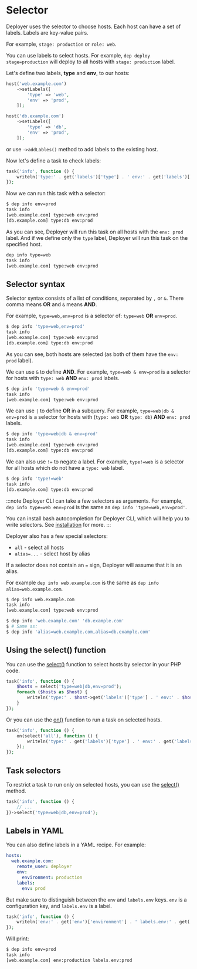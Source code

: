 # Selector

Deployer uses the selector to choose hosts. Each host can have a set of labels.
Labels are key-value pairs.

For example, `stage: production` or `role: web`.

You can use labels to select hosts. For example, `dep deploy stage=production`
will deploy to all hosts with `stage: production` label.

Let's define two labels, **type** and **env**, to our hosts:

```php
host('web.example.com')
    ->setLabels([
        'type' => 'web',
        'env' => 'prod',
    ]);

host('db.example.com')
    ->setLabels([
        'type' => 'db',
        'env' => 'prod',
    ]);
```
or use `->addLables()` method to add labels to the existing host.

Now let's define a task to check labels:

```php
task('info', function () {
    writeln('type:' . get('labels')['type'] . ' env:' . get('labels')['env']);
});
```

Now we can run this task with a selector:

```bash
$ dep info env=prod
task info
[web.example.com] type:web env:prod
[db.example.com] type:db env:prod
```

As you can see, Deployer will run this task on all hosts with the `env: prod` label.
And if we define only the `type` label, Deployer will run this task on the specified host.

```bash
dep info type=web
task info
[web.example.com] type:web env:prod
```

## Selector syntax

Selector syntax consists of a list of conditions, separated by `,` or `&`. There comma means **OR**
and `&` means **AND**.

For example, `type=web,env=prod` is a selector of: `type=web` **OR** `env=prod`.

```bash
$ dep info 'type=web,env=prod'
task info
[web.example.com] type:web env:prod
[db.example.com] type:db env:prod
```

As you can see, both hosts are selected (as both of them have the `env: prod` label).

We can use `&` to define **AND**. For example, `type=web & env=prod` is a selector
for hosts with `type: web` **AND** `env: prod` labels.

```bash
$ dep info 'type=web & env=prod'
task info
[web.example.com] type:web env:prod
```

We can use `|` to define **OR** in a subquery. For example, `type=web|db & env=prod` is a selector
for hosts with (`type: web` **OR** `type: db`) **AND** `env: prod` labels.

```bash
$ dep info 'type=web|db & env=prod'
task info
[web.example.com] type:web env:prod
[db.example.com] type:db env:prod
```

We can also use `!=` to negate a label. For example, `type!=web` is a selector for
all hosts which do not have a `type: web` label.

```bash
$ dep info 'type!=web'
task info
[db.example.com] type:db env:prod
```

:::note
Deployer CLI can take a few selectors as arguments. For example,
`dep info type=web env=prod` is the same as `dep info 'type=web,env=prod'`.

You can install bash autocompletion for Deployer CLI, which will help you to
write selectors. See [installation](installation.md) for more.
:::

Deployer also has a few special selectors:

- `all` - select all hosts
- `alias=...` - select host by alias

If a selector does not contain an `=` sign, Deployer will assume that it is an alias.

For example `dep info web.example.com` is the same as `dep info alias=web.example.com`.

```bash
$ dep info web.example.com
task info
[web.example.com] type:web env:prod
```

```bash
$ dep info 'web.example.com' 'db.example.com'
$ # Same as: 
$ dep info 'alias=web.example.com,alias=db.example.com'
````

## Using the select() function

You can use the [select()](api.md#select) function to select hosts by selector in your PHP code.

```php
task('info', function () {
    $hosts = select('type=web|db,env=prod');
    foreach ($hosts as $host) {
        writeln('type:' . $host->get('labels')['type'] . ' env:' . $host->get('labels')['env']);
    }
});
```

Or you can use the [on()](api.md#on) function to run a task on selected hosts.

```php
task('info', function () {
    on(select('all'), function () {
        writeln('type:' . get('labels')['type'] . ' env:' . get('labels')['env']);
    });
});
```

## Task selectors

To restrict a task to run only on selected hosts, you can use the [select()](tasks.md#select) method.

```php
task('info', function () {
    // ...
})->select('type=web|db,env=prod');
```

## Labels in YAML

You can also define labels in a YAML recipe. For example:

```yaml
hosts:
  web.example.com:
    remote_user: deployer
    env:
      environment: production
    labels:
      env: prod
```

But make sure to distinguish between the `env` and `labels.env` keys.
`env` is a configuration key, and `labels.env` is a label.

```php
task('info', function () {
    writeln('env:' . get('env')['environment'] . ' labels.env:' . get('labels')['env']);
});
```

Will print:

```bash
$ dep info env=prod
task info
[web.example.com] env:production labels.env:prod
```
